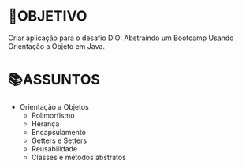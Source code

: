  # 🧶OBJETIVO

Criar aplicação para o desafio DIO: Abstraindo um Bootcamp Usando Orientação a Objeto em Java.

 # 📚ASSUNTOS
 
 - Orientação a Objetos
   - Polimorfismo
   - Herança
   - Encapsulamento
   - Getters e Setters
   - Reusabilidade
   - Classes e métodos abstratos
